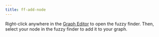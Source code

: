 ```yaml
---
title: ff-add-node
---
```


Right-click anywhere in the [Graph Editor](../../vs-interface-overview.md#the-graph-editor) to open the fuzzy finder. Then, select your node in the fuzzy finder to add it to your graph. 
